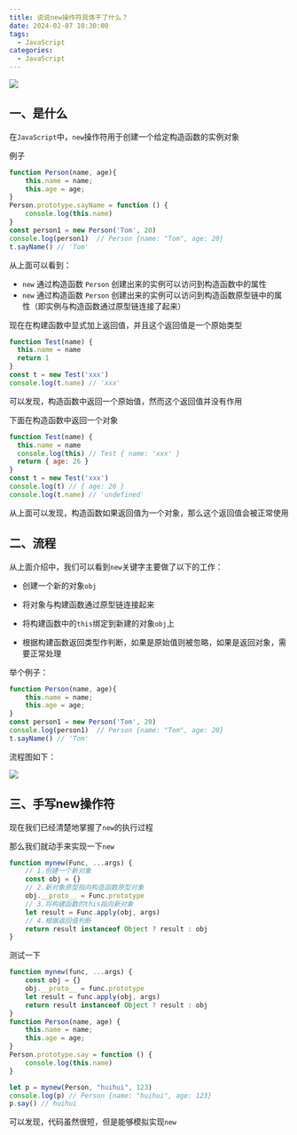 ```yaml
---
title: 说说new操作符具体干了什么？
date: 2024-02-07 10:30:00
tags:
  - JavaScript
categories:
  - JavaScript
---
```


![](https://static.vue-js.com/880d0010-7a39-11eb-85f6-6fac77c0c9b3.png)

## 一、是什么

在`JavaScript`中，`new`操作符用于创建一个给定构造函数的实例对象

例子
```js
function Person(name, age){
    this.name = name;
    this.age = age;
}
Person.prototype.sayName = function () {
    console.log(this.name)
}
const person1 = new Person('Tom', 20)
console.log(person1)  // Person {name: "Tom", age: 20}
t.sayName() // 'Tom'
```

从上面可以看到：

- `new` 通过构造函数 `Person` 创建出来的实例可以访问到构造函数中的属性
- `new` 通过构造函数 `Person` 创建出来的实例可以访问到构造函数原型链中的属性（即实例与构造函数通过原型链连接了起来）

现在在构建函数中显式加上返回值，并且这个返回值是一个原始类型

```js
function Test(name) {
  this.name = name
  return 1
}
const t = new Test('xxx')
console.log(t.name) // 'xxx'
```

可以发现，构造函数中返回一个原始值，然而这个返回值并没有作用

下面在构造函数中返回一个对象

```js
function Test(name) {
  this.name = name
  console.log(this) // Test { name: 'xxx' }
  return { age: 26 }
}
const t = new Test('xxx')
console.log(t) // { age: 26 }
console.log(t.name) // 'undefined'
```

从上面可以发现，构造函数如果返回值为一个对象，那么这个返回值会被正常使用



## 二、流程

从上面介绍中，我们可以看到`new`关键字主要做了以下的工作：

- 创建一个新的对象`obj`
- 将对象与构建函数通过原型链连接起来
- 将构建函数中的`this`绑定到新建的对象`obj`上

- 根据构建函数返回类型作判断，如果是原始值则被忽略，如果是返回对象，需要正常处理

举个例子：

```js
function Person(name, age){
    this.name = name;
    this.age = age;
}
const person1 = new Person('Tom', 20)
console.log(person1)  // Person {name: "Tom", age: 20}
t.sayName() // 'Tom'
```

流程图如下：

 ![](https://static.vue-js.com/b429b990-7a39-11eb-85f6-6fac77c0c9b3.png)



## 三、手写new操作符

现在我们已经清楚地掌握了`new`的执行过程

那么我们就动手来实现一下`new`

```js
function mynew(Func, ...args) {
    // 1.创建一个新对象
    const obj = {}
    // 2.新对象原型指向构造函数原型对象
    obj.__proto__ = Func.prototype
    // 3.将构建函数的this指向新对象
    let result = Func.apply(obj, args)
    // 4.根据返回值判断
    return result instanceof Object ? result : obj
}
```

测试一下

```js
function mynew(func, ...args) {
    const obj = {}
    obj.__proto__ = func.prototype
    let result = func.apply(obj, args)
    return result instanceof Object ? result : obj
}
function Person(name, age) {
    this.name = name;
    this.age = age;
}
Person.prototype.say = function () {
    console.log(this.name)
}

let p = mynew(Person, "huihui", 123)
console.log(p) // Person {name: "huihui", age: 123}
p.say() // huihui
```

可以发现，代码虽然很短，但是能够模拟实现`new`

